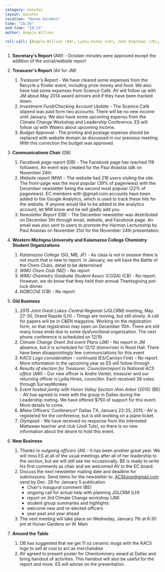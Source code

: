 ```yaml
---
category: minutes
layout: minutes
location: "Hunan Gardens"
time: "18:35"
end-time: "19:21"
author: Angela Willson

roll-call: [Angela Willson (AW), Lydia Hines (LH), John Engelman (JE), Jennifer Furchak (JF), Brian Eklov (BE), Sarah Glass (SG), Elke Shoffers (ES), Andre Venter (AV)]
---
```


1. **Secretary's Report** (AW) - October minutes were approved except the addition of the social/website report
2. **Treasurer's Report** (AV for JM)
   1. *Treasurer's Report* - We have cleared some expenses from the Recycle a Poster event, including prize money and food.  We also have had some expenses from Science Café. AV will follow up with JM about May 2014 award winners and if they have been tracked down.
   2. *Investment Fund/Checking Account Update* - The Sceince Café stipend was paid form two accounts. There will be no new income until January.  We also have some upcoming expenss from the Climate Change Workshop and Leadership Conference. ES will follow up with Waters about upcoming income.
   3. *Budget Approval* - The printing and postage expense should be replaced with website domain as discussed in our previous meeting. With this correction the budget was approved.
3. **Communications Chair** (DB)
   1. *Facebook page report* (DB) - The Facebook page has reached 118 followers. An event was created for the Paul Anastas talk on November 24th
   2. *Website report* (MW) - The website had 216 users visiting the site. The front-page was the most popular (39% of pageviews) with the December newsletter being the second most popular (22% of pageviews). EC members with @gmail.com accounts have been added to the Google Analytics, which is used to track these hits for the website.  If anyone would like to be added to the analytics account, let MW know and he will gladly add you.
   3. *Newsletter Report* (DB) - The December newsletter was destributed on December 5th through email, website, and Facebook page. An email was also sent to users to promote the Harmon Lectureship by Paul Anastas on November 21st for the November 24th presentation.
4. **Western Michigna University and Kalamazoo College Chemistry Student Organizations**
   1. *Kalamazoo College* (SG, MB, JF) - As class is not in session there is not much that is new to report. In January, we will have the Battle of the Chem Clubs, detail to be determined
   2. *WMU Chem Club* (MZ) - No report
   3. *WMU Chemistry Graduate Student Assoc* (CGSA) (CB) - No report. However, we do know that they held their annual Thanksgiving pot-luck dinner.
   4. *NOBCChE* (CB) - No report
5. **Old Business**
   1. *2015 Joint Great Lakes-Central Regional (JGLCRM) meeting*, May 27-30, Grand Rapids (LH) - Things are moving, but still slowly. A call for papers will be in C&EN magazine. Working on the registration form, so that registration may open on December 15th. There are still many loose ends due to some dysfuncitonal organization. The next phone conference is scheduled on 12/19.
   2. *Climate Change Grant 3rd event Plans* (JM) - No report in JM absence, but it is scheduled for 12/12 (tomorrow) in Rood Hall. There have been disappointingly few communciations for this event
   3. *KACS Logo consideration* - continued (ES/Carolyn Fink) - No report. More information in the upcoming year as ES will follow through
   4. *Results of election for Treasurer, Councilor/report to National ACS office* (AW) - Our new officer is Andre Venter, treasurer and our returning officer is Lydia Hines, councillor. Each received 38 votes through SurveyMonkey
   4. *Event hosted jointly with Huron Valley Section /Ann Arbor* (2015) (BE) - AV has agreed to meet with the group in Dallas during the Leadership meting. We have offered $750 of support for this event. More details to come.
   5. &New Officers' Conference* Dallas TX, January 23-25, 2015 - AV is registered for the conference, but is still working on a plane ticket.
   6. *Olympiad* - We have received no response from the interested Mattawan teacher and club (Jodi Tuls), so there is no new information about the desire to hold this event.
6. **New Business**
   1. *Thanks to outgoing officers* (All) - It has been another great year. We will miss ES at all of the usual meetings after all of her leadership to the section, but we will still see her occasionally. BE is ready to write his first comments as chair and we welcomed AV to the EC board.
   2. Discuss the next newsletter mailing date and deadline for submissions.  Send items for the newsletter to: ACSkzoo@gmail.com send by Dec. 28 for January 5  publication
      - Chair's inaugural comment (BE)
      - ongoing call for actual help with planning JGLCRM (LH)
      - report on 3rd Climate Change workshop (JM)
      - student group summaries and highlights
      - welcome new and re-elected officers
      - year past and year ahead
   3. The next meeting will take place on Wedneday, January 7th at 6:30 pm at Hunan Gardens on W.     Main

7. **Around the Table**
   1. DB has suggested that we get 11 oz ceramic mugs with the KACS logo to sell at cost to act as merchandise
   2. AV agreed to present poster for Chemluminery award at Dallas and bring handout of activities. This handout will also be useful for the report and more. ES will advise on the presentation.
